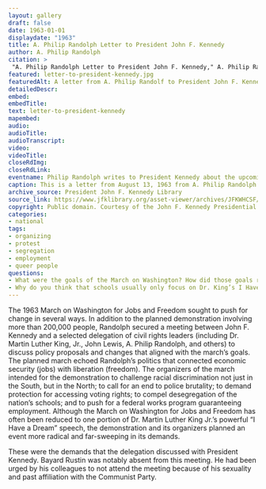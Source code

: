 ```yaml
--- 
layout: gallery
draft: false
date: 1963-01-01
displaydate: "1963"
title: A. Philip Randolph Letter to President John F. Kennedy
author: A. Philip Randolph
citation: >
 "A. Philip Randolph Letter to President John F. Kennedy," A. Philip Randolph, in New York City Civil Rights History Project, Accessed: [Month Day, Year], https://nyccivilrightshistory.org/gallery/letter-to-president-kennedy.
featured: letter-to-president-kennedy.jpg
featuredAlt: A letter from A. Philip Randolf to President John F. Kennedy
detailedDescr: 
embed: 
embedTitle: 
text: letter-to-president-kennedy
mapembed: 
audio: 
audioTitle: 
audioTranscript: 
video: 
videoTitle: 
closeRdImg: 
closeRdLink: 
eventname: Philip Randolph writes to President Kennedy about the upcoming March on Washington for Jobs and Freedom.
caption: This is a letter from August 13, 1963 from A. Philip Randolph to President Kennedy about the upcoming March on Washington for Jobs and Freedom, including a request for the President to meet with the sponsoring Committee.
archive_source: President John F. Kennedy Library
source_link: https://www.jfklibrary.org/asset-viewer/archives/JFKWHCSF/0365/JFKWHCSF-0365-007?image_identifier=JFKWHCSF-0365-007-p0007
copyright: Public domain. Courtesy of the John F. Kennedy Presidential Library.
categories: 
- national
tags: 
- organizing
- protest
- segregation
- employment
- queer people
questions:
- What were the goals of the March on Washington? How did those goals relate to A. Philip Randolph’s previous career as the president of the Brotherhood of Sleeping Car Porters?
- Why do you think that schools usually only focus on Dr. King’s I Have a Dream speech when teaching the March on Washington?
--- 
```


The 1963 March on Washington for Jobs and Freedom sought to push for change in several ways. In addition to the planned demonstration involving more than 200,000 people, Randolph secured a meeting between John F. Kennedy and a selected delegation of civil rights leaders (including Dr. Martin Luther King, Jr., John Lewis, A. Philip Randolph, and others) to discuss policy proposals and changes that aligned with the march’s goals. The planned march echoed Randolph’s politics that connected economic security (jobs) with liberation (freedom). The organizers of the march intended for the demonstration to challenge racial discrimination not just in the South, but in the North; to call for an end to police brutality; to demand protection for accessing voting rights; to compel desegregation of the nation’s schools; and to push for a federal works program guaranteeing employment. Although the March on Washington for Jobs and Freedom has often been reduced to one portion of Dr. Martin Luther King Jr.’s powerful “I Have a Dream” speech, the demonstration and its organizers planned an event more radical and far-sweeping in its demands.

These were the demands that the delegation discussed with President Kennedy. Bayard Rustin was notably absent from this meeting. He had been urged by his colleagues to not attend the meeting because of his sexuality and past affiliation with the Communist Party.
